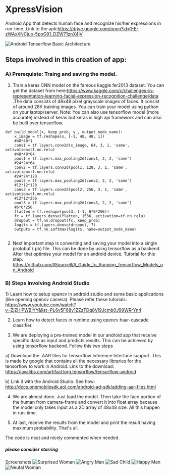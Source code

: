 # XpressVision
Android App that detects human face and recognize his/her expressions in run-time. Link to the apk:https://drive.google.com/open?id=1-E-zWAxXNCjuo-5poG91_DZW71znX4jV

![Android Tenserflow Basic Architecture](https://drive.google.com/uc?export=view&id=1_7t872HDpQ_hwZBz9eX8PmMp7OWQmbk8)

## Steps involved in this creation of app:
### A) Prerequiste: Traing and saving the model.

1) Train a keras CNN model on the famous kaggle fer2013 dataset. You can get the dataset from here:https://www.kaggle.com/c/challenges-in-representation-learning-facial-expression-recognition-challenge/data .The data consists of 48x48 pixel grayscale images of faces. It consist of around 28K training images. You can train your model using python on your laptop/server. Note: You can also use tensorflow model (more accurate) instead of keras but keras is high api framework and can also be built over tensorflow.

```
def build_model(x, keep_prob, y_, output_node_name):
    x_image = tf.reshape(x, [-1, 48, 48, 1])
    #48*48*1
    conv1 = tf.layers.conv2d(x_image, 64, 3, 1, 'same', activation=tf.nn.relu)
    #48*48*64
    pool1 = tf.layers.max_pooling2d(conv1, 2, 2, 'same')
    #24*24*64
    conv2 = tf.layers.conv2d(pool1, 128, 3, 1, 'same', activation=tf.nn.relu)
    #24*24*128
    pool2 = tf.layers.max_pooling2d(conv2, 2, 2, 'same')
    #12*12*128
    conv3 = tf.layers.conv2d(pool2, 256, 3, 1, 'same', activation=tf.nn.relu)
    #12*12*256
    pool3 = tf.layers.max_pooling2d(conv3, 2, 2, 'same')
    #6*6*256
    flatten = tf.reshape(pool3, [-1, 6*6*256])
    fc = tf.layers.dense(flatten, 1536, activation=tf.nn.relu)
    dropout = tf.nn.dropout(fc, keep_prob)
    logits = tf.layers.dense(dropout, 7)
    outputs = tf.nn.softmax(logits, name=output_node_name)
    
```

2) Next important step is converting and saving your model into a single protobuf (.pb) file. This can be done by using tensorflow as a backend. After that optimise your model for an android device. Tutorial for this step: https://github.com/llSourcell/A_Guide_to_Running_Tensorflow_Models_on_Android

### B) Steps Involving Android Studio

1} Learn how to setup opencv in android studio and some basic applications (like opening opencv camera). Please refer these tutorials: https://www.youtube.com/watch?v=ZjZHiPWBiYY&list=PL6v5F68v1ZZzTDq8VI9Jcmb0J99WRrYn4

2) Learn how to detect faces in runtime using opencv haar-cascade classifier.

3) We are deploying a pre-trained model in our android app that receive specific data as input and predicts results. This can be achieved by using tensorflow backend. Follow this two steps

a) Download the .AAR files for tensorflow Inference Interface support. This is made by google that contains all the necessary libraries for the tensorflow to work in Android. Link to the download: https://javalibs.com/artifact/org.tensorflow/tensorflow-android

b) Link it with the Android Studio. See how: http://docs.onemobilesdk.aol.com/android-ad-sdk/adding-aar-files.html

4) We are almost done. Just load the model. Then take the face portion of the human from camera-frame and convert it into float array because the model only takes input as a 2D array of 48x48 size. All this happen in run-time.

5) At last, receive the results from the model and print the result having maximum probability. That's all. 

The code is neat and nicely commented when needed. 
##### please consider starring


Screenshots
![Surprised Woman](https://drive.google.com/uc?export=view&id=1VHBY3Sv4RfdN5y-TJKeIcyq2PzuWlrsk)
![Angry Man](https://drive.google.com/uc?export=view&id=1VNNb_G5OEAYRX7YD6BV2znHPp7gNav-I)
![Sad Child](https://drive.google.com/uc?export=view&id=1VSVm8Y7JWcmM0QeCqbrAKwTtJ9DTmENR)
![Happy Man](https://drive.google.com/uc?export=view&id=1Vk1d8Uum99KdOCFuLIyHiXG1-haYr9Ed)
![Neutal Woman](https://drive.google.com/uc?export=view&id=1VLiIdq5tK0gjU_FnlAY5gBzIcz6roJpe)
